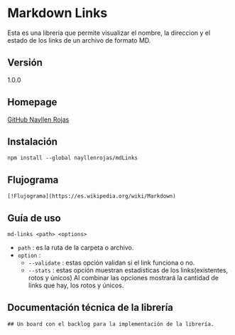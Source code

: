 # Markdown Links
Esta es una libreria que permite visualizar el nombre, la direccion y el estado de los links de un archivo de formato MD.

## Versión
1.0.0

## Homepage
[GitHub Nayllen Rojas](https://github.com/NayRojas/LIM008-fe-md-links)

## Instalación
 ```
 npm install --global nayllenrojas/mdLinks
 ```
## Flujograma
 ```
[!Flujograma](https://es.wikipedia.org/wiki/Markdown)
 ```
## Guía de uso
 ```
md-links <path> <options>
 ```
- `path` : es la ruta de la carpeta o archivo.
- `option` :
  - `--validate` : estas opción validan si el link funciona o no.
  - `--stats`    : estas opción muestran estadísticas de los links(existentes, rotos y únicos)
Al combinar las opciones mostrará la cantidad de links que hay, los rotos y  únicos.

## Documentación técnica de la librería
 ```
## Un board con el backlog para la implementación de la librería.
 ```
